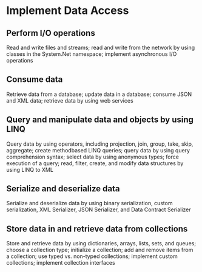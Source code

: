 # Implement Data Access #

## Perform I/O operations ##

Read and write files and streams; read and write from the network by using classes in the System.Net namespace; implement asynchronous I/O operations

## Consume data ##

Retrieve data from a database; update data in a database; consume JSON and XML data; retrieve data by using web services

## Query and manipulate data and objects by using LINQ ##

Query data by using operators, including projection, join, group, take, skip, aggregate; create methodbased LINQ queries; query data by using query comprehension syntax; select data by using anonymous types; force execution of a query; read, filter, create, and modify data structures by using LINQ to XML

## Serialize and deserialize data ##

Serialize and deserialize data by using binary serialization, custom serialization, XML Serializer, JSON Serializer, and Data Contract Serializer

## Store data in and retrieve data from collections ##

Store and retrieve data by using dictionaries, arrays, lists, sets, and queues; choose a collection type; initialize a collection; add and remove items from a collection; use typed vs. non-typed collections; implement custom collections; implement collection interfaces